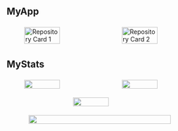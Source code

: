 ## MyApp

<div style="display: flex; justify-content: center; gap: 10px; flex-wrap: wrap; margin-top: 10px;">
  <img src="https://github-readme-stats.vercel.app/api/pin/?username=miura-taiga&repo=dust-hunters&theme=vue-dark" alt="Repository Card 1" style="width: 40%; height: auto; margin: 5px;">
  <img src="https://github-readme-stats.vercel.app/api/pin/?username=miura-taiga&repo=runteq_dependency_checker&theme=vue-dark" alt="Repository Card 2" style="width: 40%; height: auto; margin: 5px;">
</div>

## MyStats

<div style="display: flex; justify-content: center; gap: 10px; flex-wrap: wrap;">
  <img src="https://github-readme-stats.vercel.app/api/top-langs/?username=miura-taiga&theme=vue-dark&layout=compact" style="width: 40%; height: auto; margin: 5px;">
  <img src="https://github-profile-trophy.vercel.app/?username=miura-taiga&theme=onestar&column=4" style="width: 40%; height: auto; margin: 5px;">
</div>

<div style="display: flex; justify-content: center; gap: 10px; flex-wrap: wrap; margin-top: 10px;">
  <img src="https://github-readme-stats.vercel.app/api?username=miura-taiga&show_icons=true&theme=vue-dark" style="width: 40%; height: auto; margin: 5px;/>
  <img src="https://github-readme-streak-stats.herokuapp.com/?user=miura-taiga&theme=vue-dark" style="width: 40%; height: auto; margin: 5px;">
</div>

<div style="display: flex; justify-content: center; margin-top: 10px;">
  <img src="http://github-profile-summary-cards.vercel.app/api/cards/profile-details?username=miura-taiga&theme=2077" style="width: 80%; height: auto; margin: 5px;">
</div>







<!--
**miura-taiga/miura-taiga** is a ✨ _special_ ✨ repository because its `README.md` (this file) appears on your GitHub profile.

Here are some ideas to get you started:

- 🔭 I’m currently working on ...
- 🌱 I’m currently learning ...
- 👯 I’m looking to collaborate on ...
- 🤔 I’m looking for help with ...
- 💬 Ask me about ...
- 📫 How to reach me: ...
- 😄 Pronouns: ...
- ⚡ Fun fact: ...
-->
